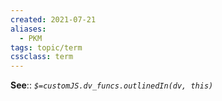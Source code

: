 ```yaml
---
created: 2021-07-21
aliases:
  - PKM
tags: topic/term
cssclass: term
---
```



**See**::
*`$=customJS.dv_funcs.outlinedIn(dv, this)`*
